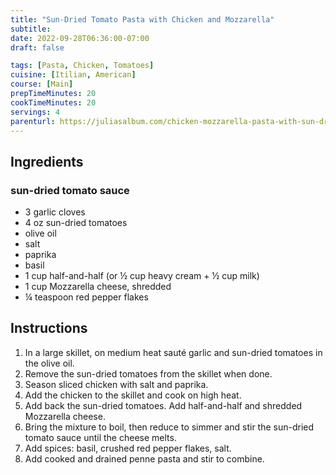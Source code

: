 ```yaml
---
title: "Sun-Dried Tomato Pasta with Chicken and Mozzarella"
subtitle: 
date: 2022-09-28T06:36:00-07:00
draft: false

tags: [Pasta, Chicken, Tomatoes]
cuisine: [Itilian, American]
course: [Main]
prepTimeMinutes: 20
cookTimeMinutes: 20
servings: 4
parenturl: https://juliasalbum.com/chicken-mozzarella-pasta-with-sun-dried-tomatoes/
---
```


## Ingredients

### sun-dried tomato sauce

- 3 garlic cloves
- 4 oz sun-dried tomatoes
- olive oil
- salt
- paprika
- basil
- 1 cup half-and-half (or ½ cup heavy cream + ½ cup milk)
- 1 cup Mozzarella cheese, shredded
- ¼ teaspoon red pepper flakes

## Instructions

1. In a large skillet, on medium heat sauté garlic and sun-dried tomatoes in the olive oil.
2. Remove the sun-dried tomatoes from the skillet when done.
3. Season sliced chicken with salt and paprika.
4. Add the chicken to the skillet and cook on high heat.
5. Add back the sun-dried tomatoes.  Add half-and-half and shredded Mozzarella cheese.
6. Bring the mixture to boil, then reduce to simmer and stir the sun-dried tomato sauce until the cheese melts.
7. Add spices: basil, crushed red pepper flakes, salt.
8. Add cooked and drained penne pasta and stir to combine.
